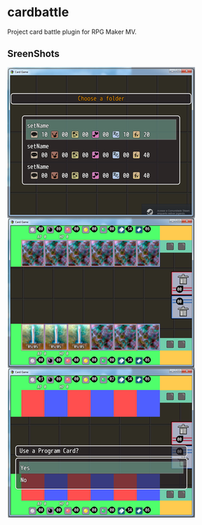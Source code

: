 # cardbattle
Project card battle plugin for RPG Maker MV.

## SreenShots
![alt text](/card-proto.png)
